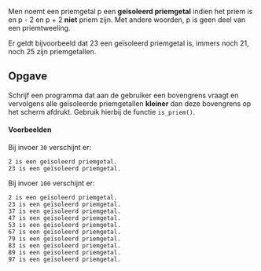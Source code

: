 Men noemt een priemgetal p een **geïsoleerd priemgetal** indien het priem is en p - 2 en p + 2 **niet** priem zijn. Met andere woorden, p is geen deel van een priemtweeling.

Er geldt bijvoorbeeld dat 23 een geïsoleerd priemgetal is, immers noch 21, noch 25 zijn priemgetallen.

## Opgave

Schrijf een programma dat aan de gebruiker een bovengrens vraagt en vervolgens alle geïsoleerde priemgetallen **kleiner** dan deze bovengrens op het scherm afdrukt. Gebruik hierbij de functie `is_priem()`.

#### Voorbeelden

Bij invoer `30` verschijnt er:
```
2 is een geïsoleerd priemgetal.
23 is een geïsoleerd priemgetal.
```

Bij invoer `100` verschijnt er:
```
2 is een geïsoleerd priemgetal.
23 is een geïsoleerd priemgetal.
37 is een geïsoleerd priemgetal.
47 is een geïsoleerd priemgetal.
53 is een geïsoleerd priemgetal.
67 is een geïsoleerd priemgetal.
79 is een geïsoleerd priemgetal.
83 is een geïsoleerd priemgetal.
89 is een geïsoleerd priemgetal.
97 is een geïsoleerd priemgetal.
```
